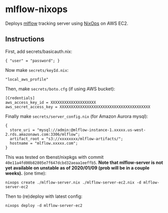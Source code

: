 # mlflow-nixops

Deploys [mlflow](https://mlflow.org/) tracking server using [NixOps](https://nixos.org/nixops/) on AWS EC2.

## Instructions
First, add secrets/basicauth.nix:
```
{ "user" = "password"; }
```

Now make `secrets/keyId.nix`:
```
"local_aws_profile"
```

Then, make `secrets/boto.cfg` (if using AWS bucket):
```
[Credentials]
aws_access_key_id = XXXXXXXXXXXXXXXXXXXX
aws_secret_access_key = XXXXXXXXXXXXXXXXXXXXXXXXXXXXXXXXXXXXXXXX

```

Finally make `secrets/server_config.nix` (for Amazon Aurora mysql):
```
{
  store_uri = "mysql://admin:@mlflow-instance-1.xxxxx.us-west-2.rds.amazonaws.com:3306/mlflow";
  artifact_root = "s3://xxxxxxxx/mlflow-artifacts/";
  hostname = "mlflow.xxxxx.com";
}

```

This was tested on tbenst/nixpkgs with commit `40e11a4fd00b82805e7f647dcbd32aeaa1eeffb5`.
**Note that mlflow-server is not yet available on unstable as of 2020/01/09 (prob will be in a couple weeks).**
(one time):
```
nixops create ./mlflow-server.nix ./mlflow-server-ec2.nix -d mlflow-server-ec2
```

Then to (re)deploy with latest config:
```
nixops deploy -d mlflow-server-ec2
```
